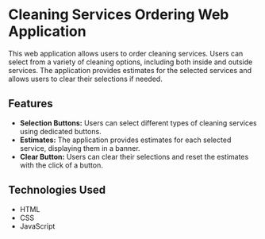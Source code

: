 # Cleaning Services Ordering Web Application

This web application allows users to order cleaning services. Users can select from a variety of cleaning options, including both inside and outside services. The application provides estimates for the selected services and allows users to clear their selections if needed.

## Features

- **Selection Buttons:** Users can select different types of cleaning services using dedicated buttons.
- **Estimates:** The application provides estimates for each selected service, displaying them in a banner.
- **Clear Button:** Users can clear their selections and reset the estimates with the click of a button.

## Technologies Used

- HTML
- CSS
- JavaScript

